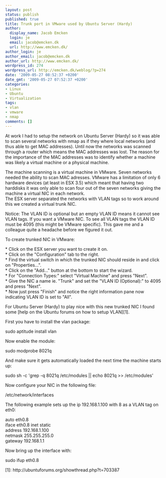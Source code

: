 ```yaml
---
layout: post
status: publish
published: true
title: Trunk port in VMware used by Ubuntu Server (Hardy)
author:
  display_name: Jacob Emcken
  login: je
  email: jacob@emcken.dk
  url: http://www.emcken.dk/
author_login: je
author_email: jacob@emcken.dk
author_url: http://www.emcken.dk/
wordpress_id: 274
wordpress_url: http://emcken.dk/weblog/?p=274
date: '2009-05-27 08:52:37 +0200'
date_gmt: '2009-05-27 07:52:37 +0200'
categories:
- Linux
- Ubuntu
- Virtualization
tags:
- vlan
- vmware
- nmap
comments: []
---
```

<p>At work I had to setup the network on Ubuntu Server (Hardy) so it was able to scan several networks with nmap as if they where local networks (and thus able to get MAC addresses). Until now the networks was scanned through a router which means the MAC addresses was lost. The reason for the importance of the MAC addresses was to identify whether a machine was likely a virtual machine or a physical machine.</p>
<p>The machine scanning is a virtual machine in VMware. Seven networks needed the ability to scan MAC adresses. VMware has a limitation of only 6 hardware devices (at least in ESX 3.5) which meant that having two harddisks it was only able to scan four out of the seven networks giving the machine a virtual NIC in each network.<br />
The ESX server separated the networks with VLAN tags so to work around this we created a virtual trunk NIC.</p>
<p>Notice: The VLAN ID is optional but an empty VLAN ID means it cannot see VLAN tags. If you want a VMware NIC. To see all VLAN tags the VLAN ID must be 4095 (this might be VMware specific). This gave me and a colleague quite a headache before we figured it out.</p>
<p>To create trunked NIC in VMware:</p>
<p>*   Click on the ESX server you want to create it on.<br />
*   Click on the "Configuration" tab to the right.<br />
*   Find the virtual switch in which the trunked NIC should reside in and click on "Properties...".<br />
*   Click on the "Add..." button at the bottom to start the wizard.<br />
*   For "Connection Types:" select "Virtual Machine" and press "Next".<br />
*   Give the NIC a name ie. "Trunk" and set the "VLAN ID (Optional):" to 4095 and press "Next".<br />
*   Now just press "Finish" and notice the right information pane now indicating VLAN ID is set to "All".</p>
<p>For Ubuntu Server (Hardy) to play nice with this new trunked NIC I found some [help on the Ubuntu forums on how to setup VLAN][1].</p>
<p>First you have to install the vlan package:</p>
<p>    sudo aptitude install vlan</p>
<p>Now enable the module:</p>
<p>    sudo modprobe 8021q</p>
<p>And make sure it gets automatically loaded the next time the machine starts up:</p>
<p>    sudo  sh -c 'grep -q 8021q &#47;etc&#47;modules || echo 8021q >> &#47;etc&#47;modules'</p>
<p>Now configure your NIC in the following file:</p>
<p>    &#47;etc&#47;network&#47;interfaces</p>
<p>The following example sets up the ip 192.168.1.100 with 8 as a VLAN tag on eth0:</p>
<p>    auto eth0.8<br />
    iface eth0.8 inet static<br />
        address 192.168.1.100<br />
        netmask 255.255.255.0<br />
        gateway 192.168.1.1</p>
<p>Now bring up the interface with:</p>
<p>    sudo ifup eth0.8</p>
<p>[1]: http:&#47;&#47;ubuntuforums.org&#47;showthread.php?t=703387</p>
